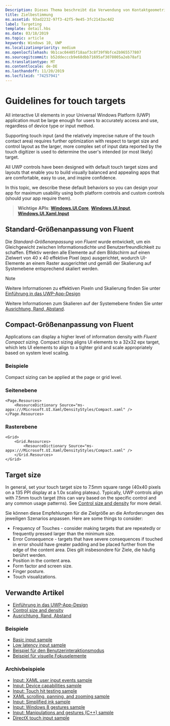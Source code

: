 ```yaml
---
Description: Dieses Thema beschreibt die Verwendung von Kontaktgeometrie zur Bestimmung von Touchzielen sowie bewährte Methoden für Ziele in Windows-Runtime-Apps.
title: Zielbestimmung
ms.assetid: 93ad2232-97f3-42f5-9e45-3fc2143ac4d2
label: Targeting
template: detail.hbs
ms.date: 03/18/2019
ms.topic: article
keywords: Windows 10, UWP
ms.localizationpriority: medium
ms.openlocfilehash: 9b1cac04405f18aaf3c8f39f9bfce2b965577807
ms.sourcegitcommit: b52ddecccb9e68dbb71695af3078005a2eb78af1
ms.translationtype: MT
ms.contentlocale: de-DE
ms.lasthandoff: 11/20/2019
ms.locfileid: "74257941"
---
```

# <a name="guidelines-for-touch-targets"></a>Guidelines for touch targets

All interactive UI elements in your Universal Windows Platform (UWP) application must be large enough for users to accurately access and use, regardless of device type or input method.

Supporting touch input (and the relatively imprecise nature of the touch contact area) requires further optimization with respect to target size and control layout as the larger, more complex set of input data reported by the touch digitizer is used to determine the user's intended (or most likely) target.

All UWP controls have been designed with default touch target sizes and layouts that enable you to build visually balanced and appealing apps that are comfortable, easy to use, and inspire confidence.

In this topic, we describe these default behaviors so you can design your app for maximum usability using both platform controls and custom controls (should your app require them).

> **Wichtige APIs**: [**Windows.UI.Core**](https://docs.microsoft.com/uwp/api/Windows.UI.Core), [**Windows.UI.Input**](https://docs.microsoft.com/uwp/api/Windows.UI.Input), [**Windows.UI.Xaml.Input**](https://docs.microsoft.com/uwp/api/Windows.UI.Xaml.Input)

## <a name="fluent-standard-sizing"></a>Standard-Größenanpassung von Fluent

Die *Standard-Größenanpassung von Fluent* wurde entwickelt, um ein Gleichgewicht zwischen Informationsdichte und Benutzerfreundlichkeit zu schaffen. Effektiv werden alle Elemente auf dem Bildschirm auf einen Zielwert von 40 x 40 effektive Pixel (epx) ausgerichtet, wodurch UI-Elemente an einem Raster ausgerichtet und gemäß der Skalierung auf Systemebene entsprechend skaliert werden.

> [!NOTE]
>Weitere Informationen zu effektiven Pixeln und Skalierung finden Sie unter [Einführung in das UWP-App-Design](../basics/design-and-ui-intro.md#effective-pixels-and-scaling)
>
> Weitere Informationen zum Skalieren auf der Systemebene finden Sie unter [Ausrichtung, Rand, Abstand](../layout/alignment-margin-padding.md).

## <a name="fluent-compact-sizing"></a>Compact-Größenanpassung von Fluent

Applications can display a higher level of information density with *Fluent Compact sizing*. Compact sizing aligns UI elements to a 32x32 epx target, which lets UI elements to align to a tighter grid and scale appropriately based on system level scaling.

### <a name="examples"></a>Beispiele

Compact sizing can be applied at the page or grid level.

### <a name="page-level"></a>Seitenebene

```xaml
<Page.Resources>
    <ResourceDictionary Source="ms-appx:///Microsoft.UI.Xaml/DensityStyles/Compact.xaml" />
</Page.Resources>
```

### <a name="grid-level"></a>Rasterebene

```xaml
<Grid>
    <Grid.Resources>
        <ResourceDictionary Source="ms-appx:///Microsoft.UI.Xaml/DensityStyles/Compact.xaml" />
    </Grid.Resources>
</Grid>
```

## <a name="target-size"></a>Target size

In general, set your touch target size to 7.5mm square range (40x40 pixels on a 135 PPI display at a 1.0x scaling plateau). Typically, UWP controls align with 7.5mm touch target (this can vary based on the specific control and any common usage patterns). See [Control size and density](../style/spacing.md) for more detail.

Sie können diese Empfehlungen für die Zielgröße an die Anforderungen des jeweiligen Szenarios anpassen. Here are some things to consider:

- Frequency of Touches - consider making targets that are repeatedly or frequently pressed larger than the minimum size.
- Error Consequence - targets that have severe consequences if touched in error should have greater padding and be placed further from the edge of the content area. Dies gilt insbesondere für Ziele, die häufig berührt werden.
- Position in the content area.
- Form factor and screen size.
- Finger posture.
- Touch visualizations.

## <a name="related-articles"></a>Verwandte Artikel

- [Einführung in das UWP-App-Design](../basics/design-and-ui-intro.md)
- [Control size and density](../style/spacing.md)
- [Ausrichtung, Rand, Abstand](../layout/alignment-margin-padding.md)

### <a name="samples"></a>Beispiele

- [Basic input sample](https://github.com/Microsoft/Windows-universal-samples/tree/master/Samples/BasicInput)
- [Low latency input sample](https://github.com/Microsoft/Windows-universal-samples/tree/master/Samples/LowLatencyInput)
- [Beispiel für den Benutzerinteraktionsmodus](https://github.com/Microsoft/Windows-universal-samples/tree/master/Samples/UserInteractionMode)
- [Beispiel für visuelle Fokuselemente](https://github.com/Microsoft/Windows-universal-samples/tree/master/Samples/XamlFocusVisuals)

### <a name="archive-samples"></a>Archivbeispiele

- [Input: XAML user input events sample](https://code.msdn.microsoft.com/windowsapps/Input-3dff271b)
- [Input: Device capabilities sample](https://code.msdn.microsoft.com/windowsapps/Input-device-capabilities-31b67745)
- [Input: Touch hit testing sample](https://code.msdn.microsoft.com/windowsapps/Touch-Hit-Testing-sample-5e35c690)
- [XAML scrolling, panning, and zooming sample](https://code.msdn.microsoft.com/windowsapps/xaml-scrollviewer-pan-and-949d29e9)
- [Input: Simplified ink sample](https://code.msdn.microsoft.com/windowsapps/Input-simplified-ink-sample-11614bbf)
- [Input: Windows 8 gestures sample](https://docs.microsoft.com/samples/browse/?redirectedfrom=MSDN-samples)
- [Input: Manipulations and gestures (C++) sample](https://code.msdn.microsoft.com/windowsapps/Manipulations-and-gestures-362b6b59)
- [DirectX touch input sample](https://code.msdn.microsoft.com/windowsapps/Simple-Direct3D-Touch-f98db97e)
